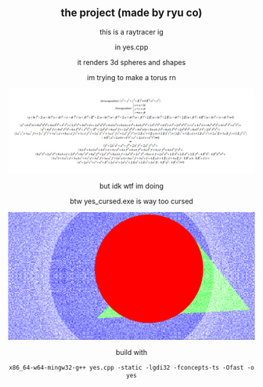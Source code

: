 <div align="center">

## the project (made by ryu co)

this is a raytracer ig

in yes.cpp

it renders 3d spheres and shapes

im trying to make a torus rn

![image](/images/line-torus.PNG)

but idk wtf im doing

btw yes_cursed.exe is way too cursed

![image](/images/cursed.PNG)

build with
```
x86_64-w64-mingw32-g++ yes.cpp -static -lgdi32 -fconcepts-ts -Ofast -o yes
```
</div>